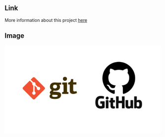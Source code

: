 ## Link
More information about this project [here](https://google.com)


## Image
![github-git](git-github.png)
